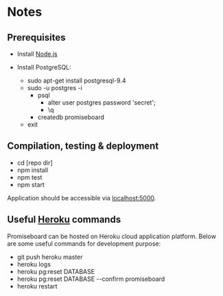 # Notes

## Prerequisites

- Install [Node.js](https://nodejs.org/en/download)

- Install PostgreSQL:
  - sudo apt-get install postgresql-9.4
  - sudo -u postgres -i
    - psql
      - alter user postgres password 'secret';
      - \q
    - createdb promiseboard
  - exit

## Compilation, testing & deployment

- cd [repo dir]
- npm install
- npm test
- npm start

Application should be accessible via [localhost:5000](http://localhost:5000).

## Useful [Heroku](https://www.heroku.com) commands

Promiseboard can be hosted on Heroku cloud application platform. Below are some useful commands for development purpose:

- git push heroku master
- heroku logs
- heroku pg:reset DATABASE
- heroku pg:reset DATABASE --confirm promiseboard
- heroku restart
